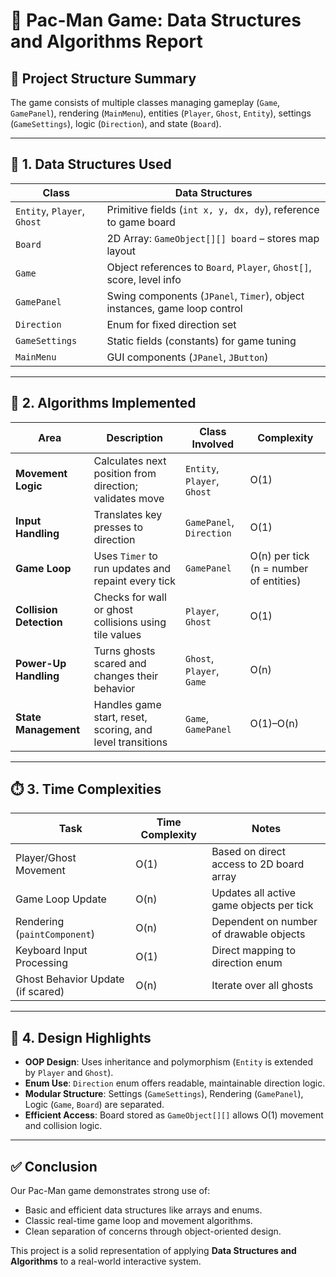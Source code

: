 # 📝 Pac-Man Game: Data Structures and Algorithms Report

## 📁 Project Structure Summary
The game consists of multiple classes managing gameplay (`Game`, `GamePanel`), rendering (`MainMenu`), entities (`Player`, `Ghost`, `Entity`), settings (`GameSettings`), logic (`Direction`), and state (`Board`).

---

## 🧱 1. **Data Structures Used**

| Class           | Data Structures                                                                 |
|-----------------|----------------------------------------------------------------------------------|
| `Entity`, `Player`, `Ghost` | Primitive fields (`int x, y, dx, dy`), reference to game board |
| `Board`         | 2D Array: `GameObject[][] board` – stores map layout                            |
| `Game`          | Object references to `Board`, `Player`, `Ghost[]`, score, level info            |
| `GamePanel`     | Swing components (`JPanel`, `Timer`), object instances, game loop control       |
| `Direction`     | Enum for fixed direction set                                                    |
| `GameSettings`  | Static fields (constants) for game tuning                                       |
| `MainMenu`      | GUI components (`JPanel`, `JButton`)                                            |

---

## 🧠 2. **Algorithms Implemented**

| Area                  | Description                                                                 | Class Involved               | Complexity |
|-----------------------|-----------------------------------------------------------------------------|------------------------------|------------|
| **Movement Logic**    | Calculates next position from direction; validates move                    | `Entity`, `Player`, `Ghost` | O(1)       |
| **Input Handling**    | Translates key presses to direction                                         | `GamePanel`, `Direction`     | O(1)       |
| **Game Loop**         | Uses `Timer` to run updates and repaint every tick                         | `GamePanel`                  | O(n) per tick (n = number of entities) |
| **Collision Detection** | Checks for wall or ghost collisions using tile values                   | `Player`, `Ghost`            | O(1)       |
| **Power-Up Handling** | Turns ghosts scared and changes their behavior                             | `Ghost`, `Player`, `Game`    | O(n)       |
| **State Management**  | Handles game start, reset, scoring, and level transitions                  | `Game`, `GamePanel`          | O(1)–O(n)  |

---

## ⏱️ 3. **Time Complexities**

| Task                                  | Time Complexity | Notes                                                       |
|---------------------------------------|------------------|-------------------------------------------------------------|
| Player/Ghost Movement                 | O(1)             | Based on direct access to 2D board array                    |
| Game Loop Update                      | O(n)             | Updates all active game objects per tick                    |
| Rendering (`paintComponent`)          | O(n)             | Dependent on number of drawable objects                     |
| Keyboard Input Processing             | O(1)             | Direct mapping to direction enum                            |
| Ghost Behavior Update (if scared)     | O(n)             | Iterate over all ghosts                                     |

---

## 🧩 4. **Design Highlights**

- **OOP Design**: Uses inheritance and polymorphism (`Entity` is extended by `Player` and `Ghost`).
- **Enum Use**: `Direction` enum offers readable, maintainable direction logic.
- **Modular Structure**: Settings (`GameSettings`), Rendering (`GamePanel`), Logic (`Game`, `Board`) are separated.
- **Efficient Access**: Board stored as `GameObject[][]` allows O(1) movement and collision logic.

---

## ✅ Conclusion

Our Pac-Man game demonstrates strong use of:
- Basic and efficient data structures like arrays and enums.
- Classic real-time game loop and movement algorithms.
- Clean separation of concerns through object-oriented design.

This project is a solid representation of applying **Data Structures and Algorithms** to a real-world interactive system.
